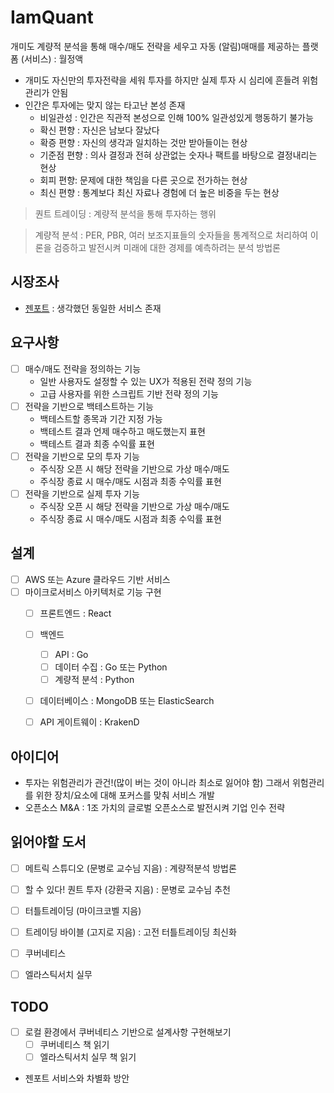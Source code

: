 # IamQuant

개미도 계량적 분석을 통해 매수/매도 전략을 세우고 자동 (알림)매매를 제공하는 플랫폼 (서비스) : 월정액

* 개미도 자신만의 투자전략을 세워 투자를 하지만 실제 투자 시 심리에 흔들려 위험 관리가 안됨
* 인간은 투자에는 맞지 않는 타고난 본성 존재
  * 비일관성 : 인간은 직관적 본성으로 인해 100% 일관성있게 행동하기 불가능
  * 확신 편향 : 자신은 남보다 잘났다
  * 확증 편향 : 자신의 생각과 일치하는 것만 받아들이는 현상
  * 기준점 편향 : 의사 결정과 전혀 상관없는 숫자나 팩트를 바탕으로 결정내리는 현상
  * 회피 편향: 문제에 대한 책임을 다른 곳으로 전가하는 현상
  * 최신 편향 : 통계보다 최신 자료나 경험에 더 높은 비중을 두는 현상

> 퀀트 트레이딩 : 계량적 분석을 통해 투자하는 행위

> 계량적 분석 : PER, PBR, 여러 보조지표들의 숫자들을 통계적으로 처리하여 이론을 검증하고 발전시켜 미래에 대한 경제를 예측하려는 분석 방법론


## 시장조사

* [젠포트](http://genport.newsystock.com/Common/WhyGenPort.aspx) : 생각했던 동일한 서비스 존재


## 요구사항

- [ ] 매수/매도 전략을 정의하는 기능
  - 일반 사용자도 설정할 수 있는 UX가 적용된 전략 정의 기능
  - 고급 사용자를 위한 스크립트 기반 전략 정의 기능
- [ ] 전략을 기반으로 백테스트하는 기능
  - 백테스트할 종목과 기간 지정 가능
  - 백테스트 결과 언제 매수하고 매도했는지 표현
  - 백테스트 결과 최종 수익률 표현
- [ ] 전략을 기반으로 모의 투자 기능
  - 주식장 오픈 시 해당 전략을 기반으로 가상 매수/매도
  - 주식장 종료 시 매수/매도 시점과 최종 수익률 표현
- [ ] 전략을 기반으로 실제 투자 기능
  - 주식장 오픈 시 해당 전략을 기반으로 가상 매수/매도
  - 주식장 종료 시 매수/매도 시점과 최종 수익률 표현


## 설계

- [ ] AWS 또는 Azure 클라우드 기반 서비스
- [ ] 마이크로서비스 아키텍처로 기능 구현
  - [ ] 프론트엔드 : React
  - [ ] 백엔드
    - [ ] API : Go
    - [ ] 데이터 수집 : Go 또는 Python
    - [ ] 계량적 분석 : Python
  - [ ] 데이터베이스 : MongoDB 또는 ElasticSearch
  - [ ] API 게이트웨이 : KrakenD 


## 아이디어

* 투자는 위험관리가 관건!(많이 버는 것이 아니라 최소로 잃어야 함) 그래서 위험관리를 위한 장치/요소에 대해 포커스를 맞춰 서비스 개발
* 오픈소스 M&A : 1조 가치의 글로벌 오픈소스로 발전시켜 기업 인수 전략

## 읽어야할 도서

- [ ] 메트릭 스튜디오 (문병로 교수님 지음) : 계량적분석 방법론
- [ ] 할 수 있다! 퀀트 투자 (강환국 지음) : 문병로 교수님 추천
- [ ] 터틀트레이딩 (마이크코벨 지음)
- [ ] 트레이딩 바이블 (고지로 지음) : 고전 터틀트레이딩 최신화
- [ ] 쿠버네티스
- [ ] 엘라스틱서치 실무


## TODO

 - [ ] 로컬 환경에서 쿠버네티스 기반으로 설계사항 구현해보기
   - [ ] 쿠버네티스 책 읽기
   - [ ] 엘라스틱서치 실무 책 읽기
 - 젠포트 서비스와 차별화 방안